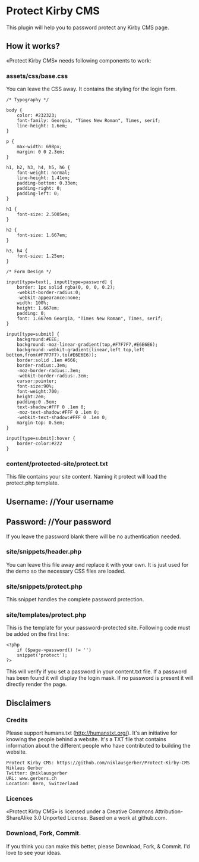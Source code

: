 # Protect Kirby CMS
This plugin will help you to password protect any Kirby CMS page.

## How it works?
«Protect Kirby CMS» needs following components to work:

### assets/css/base.css
You can leave the CSS away. It contains the styling for the login form.

	/* Typography */
	
	body {
		color: #232323;	
		font-family: Georgia, "Times New Roman", Times, serif;
		line-height: 1.6em;
	}
	
	p {
		max-width: 698px;
		margin: 0 0 2.3em;	
	}
	
	h1, h2, h3, h4, h5, h6 {
		font-weight: normal;
		line-height: 1.41em;
		padding-bottom: 0.33em;
		padding-right: 0;
		padding-left: 0;
	}
	
	h1 {
		font-size: 2.5005em;
	}
	
	h2 {
		font-size: 1.667em;
	}
	
	h3, h4 {
		font-size: 1.25em;
	}
	
	/* Form Design */
	
	input[type=text], input[type=password] {
		border: 1px solid rgba(0, 0, 0, 0.2);
		-webkit-border-radius:0;
		-webkit-appearance:none;
		width: 100%;
		height: 1.667em;
		padding: 0;
		font: 1.667em Georgia, "Times New Roman", Times, serif;
	}
	
	input[type=submit] {
		background:#EEE;
		background:-moz-linear-gradient(top,#F7F7F7,#E6E6E6);
		background:-webkit-gradient(linear,left top,left bottom,from(#F7F7F7),to(#E6E6E6));
		border:solid .1em #666;
		border-radius:.3em;
		-moz-border-radius:.3em;
		-webkit-border-radius:.3em;
		cursor:pointer;
		font-size:90%;
		font-weight:700;
		height:2em;
		padding:0 .5em;
		text-shadow:#FFF 0 .1em 0;
		-moz-text-shadow:#FFF 0 .1em 0;
		-webkit-text-shadow:#FFF 0 .1em 0;
		margin-top: 0.5em;
	}
		
	input[type=submit]:hover {
		border-color:#222
	}

### content/protected-site/protect.txt
This file contains your site content. Naming it protect will load the protect.php template.

Username: //Your username
----
Password: //Your password
----

If you leave the password blank there will be no authentication needed.

### site/snippets/header.php
You can leave this file away and replace it with your own. It is just used for the demo so the necessary CSS files are loaded.

### site/snippets/protect.php
This snippet handles the complete password protection.

### site/templates/protect.php
This is the template for your password-protected site. Following code must be added on the first line:

	<?php
		if ($page->password() != '')
  		snippet('protect');
	?>

This will verify if you set a password in your content.txt file. If a password has been found it will display the login mask. If no password is present it will directly render the page.

## Disclaimers

### Credits
Please support humans.txt (http://humanstxt.org/). It's an initiative for knowing the people behind a website. It's a TXT file that contains information about the different people who have contributed to building the website.

	Protect Kirby CMS: https://github.com/niklausgerber/Protect-Kirby-CMS
	Niklaus Gerber
	Twitter: @niklausgerber
	URL: www.gerbers.ch
	Location: Bern, Switzerland	
	
### Licences
«Protect Kirby CMS» is licensed under a Creative Commons Attribution-ShareAlike 3.0 Unported License.
Based on a work at github.com.

### Download, Fork, Commit.
If you think you can make this better, please Download, Fork, & Commit. I'd love to see your ideas.